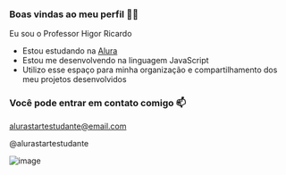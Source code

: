 ### Boas vindas ao meu perfil 💙💙

Eu sou o Professor Higor Ricardo 

- Estou estudando na [Alura](https://www.alura.com.br)  
- Estou me desenvolvendo na linguagem JavaScript
- Utilizo esse espaço para minha organização e compartilhamento dos meu projetos desenvolvidos


### Você pode entrar em contato comigo 📫

alurastartestudante@email.com

@alurastartestudante

![image](https://github.com/profhigordiaz/Prof/assets/169924701/b68ea4cf-ebac-4aca-99ef-a38dddbbfdef)
